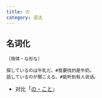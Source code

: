 ```yaml
---
title: の
category: 语法
---
```


## 名词化

`〔简体・な形な〕`

```example
探しているのは牛乳だ。#我要找的是牛奶。
話しているのが聞こえる。#能听到有人说话。
```

- 对比「[の・こと](no-koto#名词化)」
